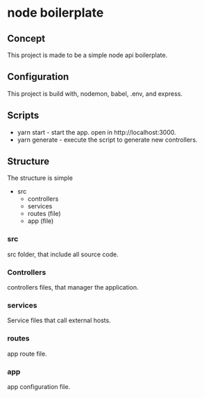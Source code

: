 # node boilerplate

## Concept

This project is made to be a simple node api boilerplate.

## Configuration

This project is build with, nodemon, babel, .env, and express.

## Scripts

- yarn start - start the app. open in http://localhost:3000.
- yarn generate - execute the script to generate new controllers.


## Structure

The structure is simple

- src
    - controllers
    - services
    - routes (file)
    - app (file)

### src

src folder, that include all source code.

### Controllers

controllers files, that manager the application.

### services

Service files that call external hosts.

### routes

app route file.

### app

app configuration file.
